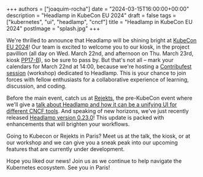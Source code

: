 +++
authors = ["joaquim-rocha"]
date = "2024-03-15T16:00:00+00:00"
description = "Headlamp in KubeCon EU 2024"
draft = false
tags = ["kubernetes", "ui", "headlamp", "cncf"]
title = "Headlamp in KubeCon EU 2024"
postImage = "splash.jpg"
+++

We're thrilled to announce that Headlamp will be shining bright at [KubeCon EU 2024](https://events.linuxfoundation.org/kubecon-cloudnativecon-europe/)! Our team is excited to welcome you to our kiosk, in the project pavillion (all day on Wed. March 22nd, and afternoon on Thu. March 23rd, kiosk [PP17-B](https://events.linuxfoundation.org/kubecon-cloudnativecon-europe/program/project-engagement/#project-kiosk-directory)), so be sure to pass by. But that's not all – mark your calendars for March 22nd at 14:00, because we're hosting a [Contribufest session](https://kccnceu2024.sched.com/event/1Yhez/contribfest-headlamp-k8s-ui-build-your-first-plugin-contribute-with-code-design-or-words?linkback=grid&iframe=no) (workshop) dedicated to Headlamp. This is your chance to join forces with fellow enthusiasts for a collaborative experience of learning, discussion, and coding.

Before the main event, catch us at [Rejekts](https://rejekts.io), the pre-KubeCon event where we'll give a [talk about Headlamp and how it can be a unifying UI for different CNCF tools](https://cfp.cloud-native.rejekts.io/cloud-native-rejekts-eu-paris-2024/talk/D93NPJ/). And speaking of new horizons, we've just recently released [Headlamp version 0.23.0](https://github.com/headlamp-k8s/headlamp/releases/tag/v0.23.0)! This update is packed with enhancements that will brighten your workflows.

Going to Kubecon or Rejekts in Paris? Meet us at the talk, the kiosk, or at our workshop and we can give you a sneak peak into our upcoming features that are currently under development.

Hope you liked our news! Join us as we continue to help navigate the Kubernetes ecosystem. See you in Paris!
